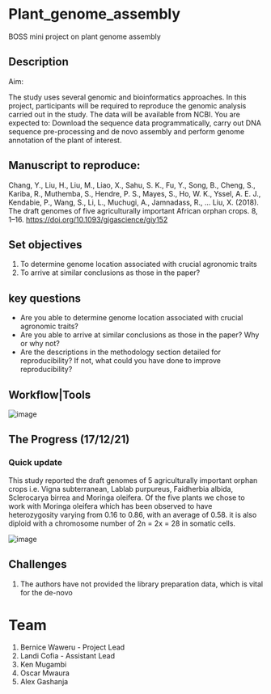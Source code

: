 # Plant_genome_assembly
BOSS mini project on plant genome assembly

## Description
Aim:

The study uses several genomic and bioinformatics approaches. In this project, participants will be required to reproduce the genomic analysis carried out in the study. The data will be available from NCBI. You are expected to: Download the sequence data programmatically, carry out DNA sequence pre-processing and de novo assembly and perform genome annotation of the plant of interest.

## Manuscript to reproduce:

Chang, Y., Liu, H., Liu, M., Liao, X., Sahu, S. K., Fu, Y., Song, B., Cheng, S., Kariba, R., Muthemba, S., Hendre, P. S., Mayes, S., Ho, W. K., Yssel, A. E. J., Kendabie, P., Wang, S., Li, L., Muchugi, A., Jamnadass, R., … Liu, X. (2018). The draft genomes of five agriculturally important African orphan crops. 8, 1–16. https://doi.org/10.1093/gigascience/giy152 

## Set objectives

1. To determine genome location associated with crucial agronomic traits
2. To arrive at similar conclusions as those in the paper?

## key questions

- Are you able to determine genome location associated with crucial agronomic traits?
- Are you able to arrive at similar conclusions as those in the paper? Why or why not?
- Are the descriptions in the methodology section detailed for reproducibility? If not, what could you have done to improve reproducibility?

## Workflow|Tools

![image](https://user-images.githubusercontent.com/59683723/146538664-d29cdc02-e074-4b24-9bb6-8b9af347d984.png)

## The Progress (17/12/21)
### Quick update
This study reported the draft genomes of 5 agriculturally important orphan crops i.e. Vigna subterranean, Lablab purpureus, Faidherbia albida, Sclerocarya birrea and Moringa oleifera. Of the five plants we chose to work with Moringa oleifera which has been observed to have heterozygosity varying from 0.16 to 0.86, with an average of 0.58. it is also diploid with a chromosome number of 2n = 2x = 28 in somatic cells.


![image](https://user-images.githubusercontent.com/59683723/146539019-3311e459-d7c1-4539-b29a-a9c5fc66fc21.png)



## Challenges

1. The authors have not provided the library preparation data, which is vital for the de-novo


# Team
1. Bernice Waweru - Project Lead
2. Landi Cofia - Assistant Lead
3. Ken Mugambi
4. Oscar Mwaura
5. Alex Gashanja

